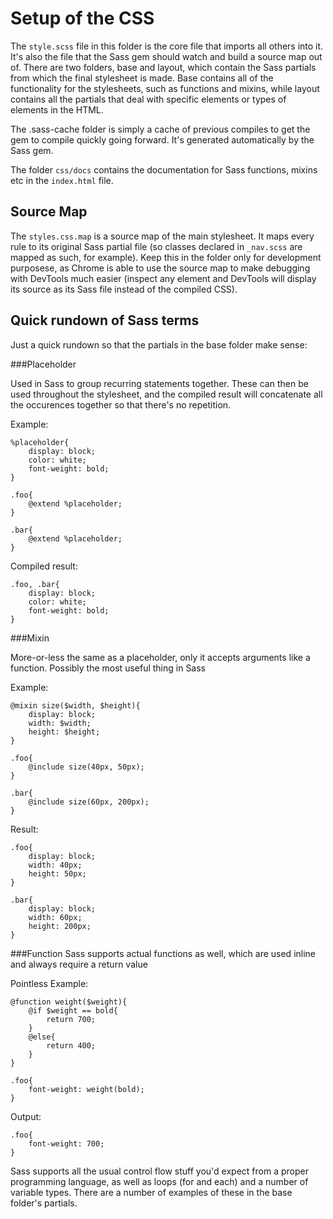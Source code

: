 # Setup of the CSS

The `style.scss` file in this folder is the core file that imports all others into it. It's also the file that the Sass gem should watch and build a source map out of. There are two folders, base and layout, which contain the Sass partials from which the final stylesheet is made. Base contains all of the functionality for the stylesheets, such as functions and mixins, while layout contains all the partials that deal with specific elements or types of elements in the HTML.

The .sass-cache folder is simply a cache of previous compiles to get the gem to compile quickly going forward. It's generated automatically by the Sass gem.

The folder `css/docs` contains the documentation for Sass functions, mixins etc in the `index.html` file.

## Source Map

The `styles.css.map` is a source map of the main stylesheet. It maps every rule to its original Sass partial file (so classes declared in `_nav.scss` are mapped as such, for example). Keep this in the folder only for development purposese, as Chrome is able to use the source map to make debugging with DevTools much easier (inspect any element and DevTools will display its source as its Sass file instead of the compiled CSS).

## Quick rundown of Sass terms

Just a quick rundown so that the partials in the base folder make sense:

###Placeholder 

Used in Sass to group recurring statements together. These can then be used throughout the stylesheet, and the compiled result will concatenate all the occurences together so that there's no repetition.

Example:

    %placeholder{
    	display: block;
    	color: white;
    	font-weight: bold;
    }  

    .foo{
    	@extend %placeholder;
    }

    .bar{
    	@extend %placeholder;
    }

Compiled result:

	.foo, .bar{
		display: block;
		color: white;
		font-weight: bold;
	}


###Mixin

More-or-less the same as a placeholder, only it accepts arguments like a function. Possibly the most useful thing in Sass

Example:

	@mixin size($width, $height){
		display: block;
		width: $width;
		height: $height;
	}

	.foo{
		@include size(40px, 50px);
	}

	.bar{
		@include size(60px, 200px);
	}

Result:

	.foo{
		display: block;
		width: 40px;
		height: 50px;
	}

	.bar{
		display: block;
		width: 60px;
		height: 200px;
	}


###Function 
Sass supports actual functions as well, which are used inline and always require a return value

Pointless Example:

	@function weight($weight){
		@if $weight == bold{
			return 700;
		}
		@else{
			return 400;
		}
	}

	.foo{
		font-weight: weight(bold);
	} 

Output:

	.foo{
		font-weight: 700;
	}

Sass supports all the usual control flow stuff you'd expect from a proper programming language, as well as loops (for and each) and a number of variable types. There are a number of examples of these in the base folder's partials.